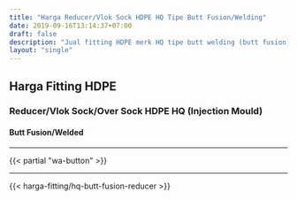 ```yaml
---
title: "Harga Reducer/Vlok Sock HDPE HQ Tipe Butt Fusion/Welding"
date: 2019-09-16T13:14:37+07:00
draft: false
description: "Jual fitting HDPE merk HQ tipe butt welding (butt fusion). Beli reducer HDPE injection mould merk HQ disini."
layout: "single"
---
```


## Harga Fitting HDPE

### Reducer/Vlok Sock/Over Sock HDPE HQ (Injection Mould)

#### Butt Fusion/Welded 

---

{{< partial "wa-button" >}}

---

{{< harga-fitting/hq-butt-fusion-reducer >}}